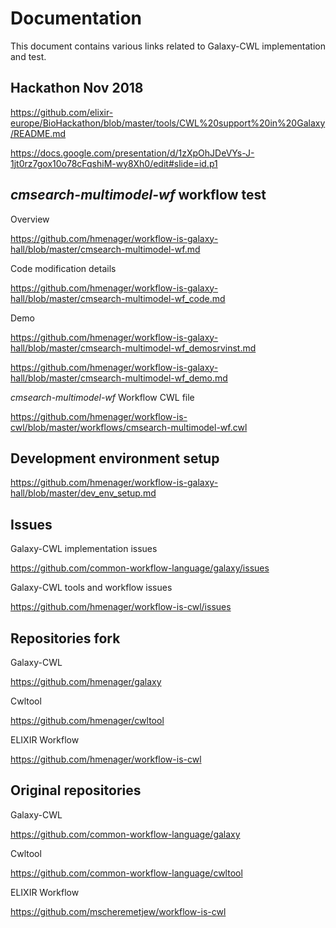 # Documentation

This document contains various links related to Galaxy-CWL implementation and test.

## Hackathon Nov 2018

<https://github.com/elixir-europe/BioHackathon/blob/master/tools/CWL%20support%20in%20Galaxy/README.md>

<https://docs.google.com/presentation/d/1zXpOhJDeVYs-J-1jt0rz7gox10o78cFqshiM-wy8Xh0/edit#slide=id.p1>
## *cmsearch-multimodel-wf* workflow test

Overview

<https://github.com/hmenager/workflow-is-galaxy-hall/blob/master/cmsearch-multimodel-wf.md>

Code modification details

<https://github.com/hmenager/workflow-is-galaxy-hall/blob/master/cmsearch-multimodel-wf_code.md>

Demo

<https://github.com/hmenager/workflow-is-galaxy-hall/blob/master/cmsearch-multimodel-wf_demosrvinst.md>

<https://github.com/hmenager/workflow-is-galaxy-hall/blob/master/cmsearch-multimodel-wf_demo.md>

*cmsearch-multimodel-wf* Workflow CWL file

https://github.com/hmenager/workflow-is-cwl/blob/master/workflows/cmsearch-multimodel-wf.cwl

## Development environment setup

<https://github.com/hmenager/workflow-is-galaxy-hall/blob/master/dev_env_setup.md>

## Issues

Galaxy-CWL implementation issues

<https://github.com/common-workflow-language/galaxy/issues>

Galaxy-CWL tools and workflow issues

<https://github.com/hmenager/workflow-is-cwl/issues>


## Repositories fork

Galaxy-CWL

<https://github.com/hmenager/galaxy>

Cwltool

<https://github.com/hmenager/cwltool>

ELIXIR Workflow

<https://github.com/hmenager/workflow-is-cwl>

## Original repositories

Galaxy-CWL

<https://github.com/common-workflow-language/galaxy>

Cwltool

<https://github.com/common-workflow-language/cwltool>

ELIXIR Workflow

<https://github.com/mscheremetjew/workflow-is-cwl>

